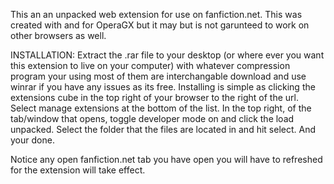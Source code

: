 This an an unpacked web extension for use on fanfiction.net. This was created with and for OperaGX but it may but is not garunteed to work on other browsers as well.

INSTALLATION:
Extract the .rar file to your desktop (or where ever you want this extension to live on your computer) with whatever compression program your using most of them are interchangable download and use winrar if you have any issues as its free.
Installing is simple as clicking the extensions cube in the top right of your browser to the right of the url. Select manage extensions at the bottom of the list. In the top right, of the tab/window that opens, toggle developer mode on and click the load unpacked. Select the folder that the files are located in and hit select. And your done.

Notice any open fanfiction.net tab you have open you will have to refreshed for the extension will take effect.
